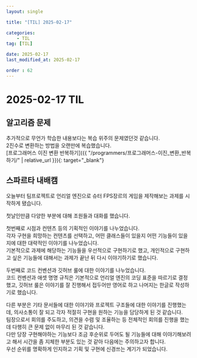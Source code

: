 ```yaml
---
layout: single

title: "[TIL] 2025-02-17"

categories:
    - TIL
tag: [TIL]

date: 2025-02-17
last_modified_at: 2025-02-17

order : 62
---
```


# 2025-02-17 TIL

## 알고리즘 문제

추가적으로 무언가 학습한 내용보다는 복습 위주의 문제였던것 같습니다.  
2진수로 변환하는 방법을 오랜만에 복습했습니다.  
[프로그래머스 이진 변환 반복하기]({{ "/programmers/프로그래머스-이진_변환_반복하기/" | relative_url }}){: target="_blank"}

## 스파르타 내배캠

오늘부터 팀프로젝트로 언리얼 엔진으로 슈터 FPS장르의 게임을 제작해보는 과제를 시작하게 됐습니다.

첫날인만큼 다양한 부분에 대해 조원들과 대화를 했습니다.

첫번째로 시점과 컨텐츠 등의 기획적인 이야기를 나누었습니다.  
각자 구현을 희망하는 컨텐츠를 선택하고, 어떤 클래스들이 있을지 어떤 기능들이 있을지에 대한 대략적인 이야기를 나누었습니다.  
기본적으로 과제에 해당하는 기능들을 우선적으로 구현하기로 했고, 개인적으로 구현하고 싶은 기능들에 대해서는 과제가 끝난 뒤 다시 이야기하기로 했습니다.

두번째로 코드 컨벤션과 깃허브 룰에 대한 이야기를 나누었습니다.  
코드 컨벤션과 애셋 명명 규칙은 기본적으로 언리얼 엔진의 코딩 표준을 따르기로 결정했고, 깃허브 룰은 이야기를 잘 진행해서 접두어만 영어로 하고 나머지는 한글로 작성하기로 했습니다.

다른 부분은 기타 문서들에 대한 이야기와 프로젝트 구조들에 대한 이야기를 진행했는데, 의사소통이 잘 되고 각자 적절히 구현을 원하는 기능을 담당하게 된 것 같습니다.  
팀장으로서 회의를 주도하고, 의견을 수렴 및 조율하는 등 전체적인 회의를 진행을 했는데 다행히 큰 문제 없이 마무리 된 것 같습니다.  
다만 당장 구현해야하는 기능보다 조금 후순위로 두어도 될 기능들에 대해 이야기해보려고 해서 시간을 좀 지체한 부분도 있는 것 같아 다음에는 주의하고자 합니다.  
우선 순위를 명확하게 인지하고 기획 및 구현에 신경쓰는 계기가 되었습니다.